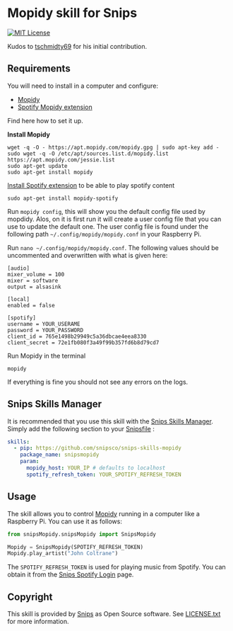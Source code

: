 
# Mopidy skill for Snips

[![MIT License](https://img.shields.io/badge/license-MIT-blue.svg)](https://raw.githubusercontent.com/snipsco/snips-skill-hue/master/LICENSE.txt)

Kudos to [tschmidty69](https://github.com/tschmidty69) for his initial contribution.

## Requirements

You will need to install in a computer and configure:

 - [Mopidy](http://musicpartners.Mopidy.com/docs?q=node/442)
 - [Spotify Mopidy extension](https://github.com/mopidy/mopidy-spotify)

Find here how to set it up.

**Install Mopidy**

~~~shell
wget -q -O - https://apt.mopidy.com/mopidy.gpg | sudo apt-key add -
sudo wget -q -O /etc/apt/sources.list.d/mopidy.list https://apt.mopidy.com/jessie.list
sudo apt-get update
sudo apt-get install mopidy
~~~

[Install Spotify extension](https://github.com/mopidy/mopidy-spotify) to be able to play spotify content
~~~
sudo apt-get install mopidy-spotify
~~~

Run `mopidy config`, this will show you the default config file used by mopdidy. Alos, on it is first run it will create a user config file that you can use to update the default one. The user config file is found under the following path `~/.config/mopidy/mopidy.conf` in your Raspberry Pi.

Run `nano ~/.config/mopidy/mopidy.conf`. The following values should be uncommented and overwritten with what is given here:
~~~
[audio]
mixer_volume = 100
mixer = software
output = alsasink

[local]
enabled = false

[spotify]
username = YOUR_USERAME
password = YOUR_PASSWORD
client_id = 765e1498b29949c5a36dbcae4eea8330
client_secret = 72e1fb080f3a49f99b357fd6b8d79cd7
~~~

Run Mopidy in the terminal

~~~
mopidy
~~~

If everything is fine you should not see any errors on the logs.

## Snips Skills Manager

It is recommended that you use this skill with the [Snips Skills Manager](https://github.com/snipsco/snipsskills). Simply add the following section to your [Snipsfile](https://github.com/snipsco/snipsskills/wiki/The-Snipsfile) :

~~~yaml
skills:
  - pip: https://github.com/snipsco/snips-skills-mopidy
    package_name: snipsmopidy
    param:
      mopidy_host: YOUR_IP # defaults to localhost
      spotify_refresh_token: YOUR_SPOTIFY_REFRESH_TOKEN
~~~

## Usage

The skill allows you to control [Mopidy](http://musicpartners.Mopidy.com/docs?q=node/442) running in a computer like a Raspberry Pi. You can use it as follows:

~~~python
from snipsMopidy.snipsMopidy import SnipsMopidy

Mopidy = SnipsMopidy(SPOTIFY_REFRESH_TOKEN)
Mopidy.play_artist("John Coltrane")
~~~

The `SPOTIFY_REFRESH_TOKEN` is used for playing music from Spotify. You can obtain it from the [Snips Spotify Login](https://snips-spotify-login.herokuapp.com) page.

## Copyright

This skill is provided by [Snips](https://www.snips.ai) as Open Source software. See [LICENSE.txt](https://github.com/snipsco/snips-skill-hue/blob/master/LICENSE.txt) for more
information.

